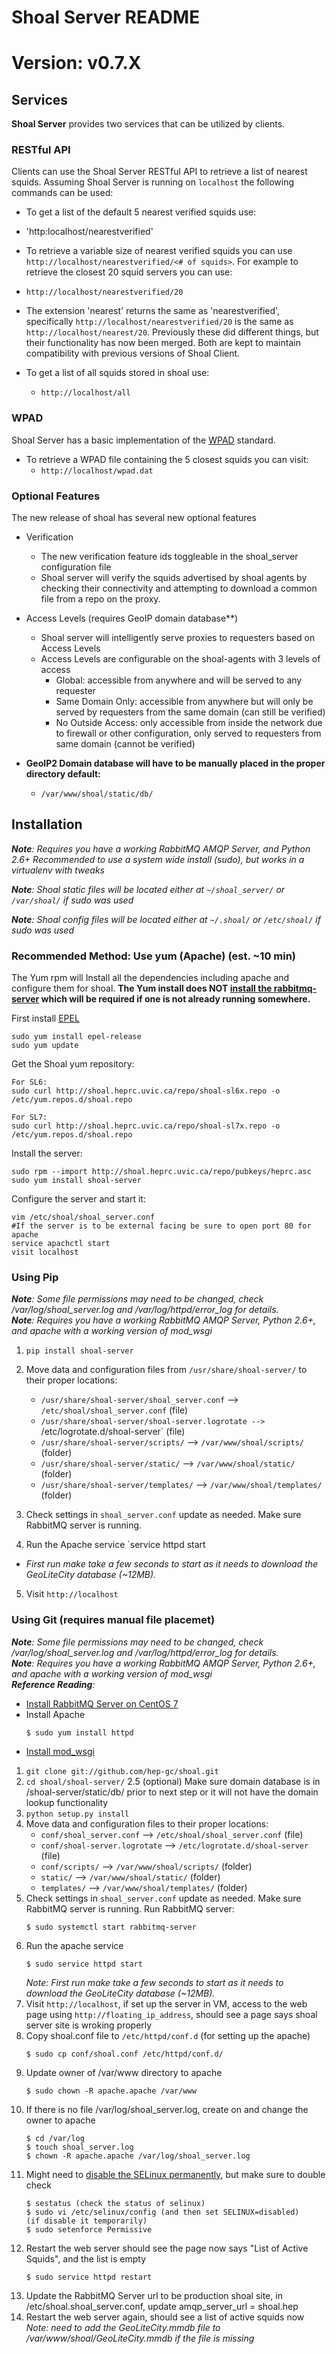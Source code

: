 # Shoal Server README
# Version: v0.7.X
## Services
**Shoal Server** provides two services that can be utilized by clients.

### RESTful API
Clients can use the Shoal Server RESTful API to retrieve a list of nearest squids. Assuming Shoal Server is running on `localhost` the following commands can be used:

- To get a list of the default 5 nearest verified squids use:
 - 'http:localhost/nearestverified'
- To retrieve a variable size of nearest verified squids you can use `http://localhost/nearestverified/<# of squids>`. For example to retrieve the closest 20 squid servers you can use:
 - `http://localhost/nearestverified/20`

- The extension 'nearest' returns the same as 'nearestverified', specifically `http://localhost/nearestverified/20` is the same as `http://localhost/nearest/20`.  Previously these did different things, but their functionality has now been merged. Both are kept to maintain compatibility with previous versions of Shoal Client.

- To get a list of all squids stored in shoal use:
  - `http://localhost/all`
 
### WPAD
Shoal Server has a basic implementation of the [WPAD](http://en.wikipedia.org/wiki/Web_Proxy_Autodiscovery_Protocol) standard.

- To retrieve a WPAD file containing the 5 closest squids you can visit:
  - `http://localhost/wpad.dat`

### Optional Features
The new release of shoal has several new optional features
- Verification
  - The new verification feature ids toggleable in the shoal_server configuration file
  - Shoal server will verify the squids advertised by shoal agents by checking their connectivity and attempting to download a common file from a repo on the proxy.
- Access Levels (requires GeoIP domain database**)
  - Shoal server will intelligently serve proxies to requesters based on Access Levels
  - Access Levels are configurable on the shoal-agents with 3 levels of access
    - Global: accessible from anywhere and will be served to any requester
    - Same Domain Only: accessible from anywhere but will only be served by requesters from the same domain (can still be verified)
    - No Outside Access: only accessible from inside the network due to firewall or other configuration, only served to requesters from same domain (cannot be verified)

- **GeoIP2 Domain database will have to be manually placed in the proper directory default:**
  - `/var/www/shoal/static/db/`

## Installation
 _**Note**: Requires you have a working RabbitMQ AMQP Server, and Python 2.6+_
_Recommended to use a system wide install (sudo), but works in a virtualenv with tweaks_

_**Note**: Shoal static files will be located either at `~/shoal_server/` or `/var/shoal/` if sudo was used_

_**Note**: Shoal config files will be located either at `~/.shoal/` or `/etc/shoal/` if sudo was used_

### Recommended Method: Use yum (Apache) (est. ~10 min)
The Yum rpm will Install all the dependencies including apache and configure them for shoal.
**The Yum install does NOT [install the rabbitmq-server](https://www.rabbitmq.com/install-rpm.html) which will be required if one is not already running somewhere.**

First install [EPEL](http://fedoraproject.org/wiki/EPEL) 

    sudo yum install epel-release
    sudo yum update

Get the Shoal yum repository:

    For SL6:
    sudo curl http://shoal.heprc.uvic.ca/repo/shoal-sl6x.repo -o /etc/yum.repos.d/shoal.repo

    For SL7:
    sudo curl http://shoal.heprc.uvic.ca/repo/shoal-sl7x.repo -o /etc/yum.repos.d/shoal.repo
   
Install the server:

    sudo rpm --import http://shoal.heprc.uvic.ca/repo/pubkeys/heprc.asc
    sudo yum install shoal-server
    
Configure the server and start it:

    vim /etc/shoal/shoal_server.conf
    #If the server is to be external facing be sure to open port 80 for apache
    service apachctl start
    visit localhost

### Using Pip
_**Note**: Some file permissions may need to be changed, check /var/log/shoal_server.log and /var/log/httpd/error_log for details._  
_**Note**: Requires you have a working RabbitMQ AMQP Server, Python 2.6+, and apache with a working version of mod_wsgi_

1. `pip install shoal-server`

2. Move data and configuration files from `/usr/share/shoal-server/` to their proper locations:
	- `/usr/share/shoal-server/shoal_server.conf` --> `/etc/shoal/shoal_server.conf`   (file)
	- `/usr/share/shoal-server/shoal-server.logrotate --> `/etc/logrotate.d/shoal-server` (file)
	- `/usr/share/shoal-server/scripts/` --> `/var/www/shoal/scripts/` (folder)
	- `/usr/share/shoal-server/static/`  --> `/var/www/shoal/static/` (folder)
	- `/usr/share/shoal-server/templates/` --> `/var/www/shoal/templates/` (folder)

3. Check settings in `shoal_server.conf` update as needed. Make sure RabbitMQ server is running.

4. Run the Apache service `service httpd start
  - _First run make take a few seconds to start as it needs to download the GeoLiteCity database (~12MB)._

5. Visit `http://localhost`

### Using Git (requires manual file placemet)
_**Note**: Some file permissions may need to be changed, check /var/log/shoal_server.log and /var/log/httpd/error_log for details._  
_**Note**: Requires you have a working RabbitMQ AMQP Server, Python 2.6+, and apache with a working version of mod_wsgi_  
_**Reference Reading**:_
  - [Install RabbitMQ Server on CentOS 7](https://www.howtoforge.com/tutorial/how-to-install-rabbitmq-server-on-centos-7/)
  - Install Apache
    ```
    $ sudo yum install httpd
    ```
  - [Install mod_wsgi](https://www.ionos.com/community/hosting/python/use-mod-wsgi-to-run-python-as-a-web-application-on-centos-7/)

1. `git clone git://github.com/hep-gc/shoal.git`
1. `cd shoal/shoal-server/`
2.5 (optional) Make sure domain database is in /shoal-server/static/db/ prior to next step or it will not have the domain lookup functionality
1. `python setup.py install`
1. Move data and configuration files to their proper locations:
	- `conf/shoal_server.conf` --> `/etc/shoal/shoal_server.conf`   (file)
	- `conf/shoal-server.logrotate` --> `/etc/logrotate.d/shoal-server` (file)
	- `conf/scripts/` --> `/var/www/shoal/scripts/` (folder)
	- `static/`  --> `/var/www/shoal/static/` (folder)
	- `templates/` --> `/var/www/shoal/templates/` (folder)
1. Check settings in `shoal_server.conf` update as needed. Make sure RabbitMQ server is running. Run RabbitMQ server:
	```
	$ sudo systemctl start rabbitmq-server 
	```
1. Run the apache service
	```
	$ sudo service httpd start 
	```
    _Note: First run make take a few seconds to start as it needs to download the GeoLiteCity database (~12MB)._
1. Visit `http://localhost`, if set up the server in VM, access to the web page using `http://floating_ip_address`, should see a page says shoal server site is wroking properly  
1. Copy shoal.conf file to `/etc/httpd/conf.d` (for setting up the apache)
	```
	$ sudo cp conf/shoal.conf /etc/httpd/conf.d/ 
	```
1. Update owner of /var/www directory to apache
	```
	$ sudo chown -R apache.apache /var/www
	```
1. If there is no file /var/log/shoal_server.log, create on and change the owner to apache
	```
	$ cd /var/log
	$ touch shoal_server.log
	$ chown -R apache.apache /var/log/shoal_server.log
	```
1. Might need to [disable the SELinux permanently](https://www.cyberciti.biz/faq/disable-selinux-on-centos-7-rhel-7-fedora-linux/), but make sure to double check
	```
	$ sestatus (check the status of selinux)
	$ sudo vi /etc/selinux/config (and then set SELINUX=disabled)
	(if disable it temporarily)
	$ sudo setenforce Permissive
	```
1. Restart the web server should see the page now says "List of Active Squids", and the list is empty
	```
	$ sudo service httpd restart
	```
1. Update the RabbitMQ Server url to be production shoal site, in /etc/shoal.shoal_server.conf, update amqp_server_url = shoal.hep
1. Restart the web server again, should see a list of active squids now  
  _Note: need to add the GeoLiteCity.mmdb file to /var/www/shoal/GeoLiteCity.mmdb if the file is missing_